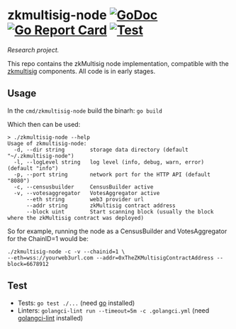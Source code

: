 # zkmultisig-node [![GoDoc](https://godoc.org/github.com/aragon/zkmultisig-node?status.svg)](https://godoc.org/github.com/aragon/zkmultisig-node) [![Go Report Card](https://goreportcard.com/badge/github.com/aragon/zkmultisig-node)](https://goreportcard.com/report/github.com/aragon/zkmultisig-node) [![Test](https://github.com/aragon/zkmultisig-node/workflows/Test/badge.svg)](https://github.com/aragon/zkmultisig-node/actions?query=workflow%3ATest)

*Research project.*

This repo contains the zkMultisig node implementation, compatible with the [zkmultisig](https://github.com/aragon/zkmultisig) components. All code is in early stages.

## Usage
In the `cmd/zkmultisig-node` build the binarh: `go build`

Which then can be used:
```
> ./zkmultisig-node --help
Usage of zkmultisig-node:
  -d, --dir string        storage data directory (default "~/.zkmultisig-node")
  -l, --logLevel string   log level (info, debug, warn, error) (default "info")
  -p, --port string       network port for the HTTP API (default "8080")
  -c, --censusbuilder     CensusBuilder active
  -v, --votesaggregator   VotesAggregator active
      --eth string        web3 provider url
      --addr string       zkMultisig contract address
      --block uint        Start scanning block (usually the block where the zkMultisig contract was deployed)
```

So for example, running the node as a CensusBuilder and VotesAggregator for the ChainID=1 would be:
```
./zkmultisig-node -c -v --chainid=1 \
--eth=wss://yourweb3url.com --addr=0xTheZKMultisigContractAddress --block=6678912
```


## Test
- Tests: `go test ./...` (need [go](https://go.dev/) installed)
- Linters: `golangci-lint run --timeout=5m -c .golangci.yml` (need [golangci-lint](https://golangci-lint.run/) installed)
